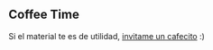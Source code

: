 ## Coffee Time
Si el material te es de utilidad, [invitame un cafecito](https://cafecito.app/gcc-cdimatteo) :)
